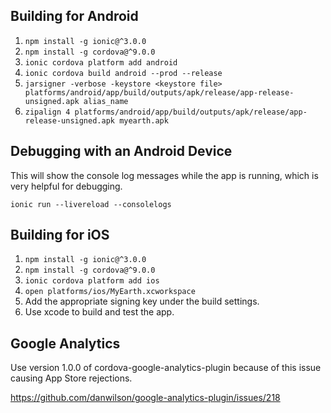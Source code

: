 Building for Android
--------------------

1. `npm install -g ionic@^3.0.0`
2. `npm install -g cordova@^9.0.0`
3. `ionic cordova platform add android`
4. `ionic cordova build android --prod --release`
5. `jarsigner -verbose -keystore <keystore file> platforms/android/app/build/outputs/apk/release/app-release-unsigned.apk alias_name`
6. `zipalign 4 platforms/android/app/build/outputs/apk/release/app-release-unsigned.apk myearth.apk`


Debugging with an Android Device
--------------------------------

This will show the console log messages while the app is running, which is
very helpful for debugging.

`ionic run --livereload --consolelogs`


Building for iOS
--------------------

1. `npm install -g ionic@^3.0.0`
2. `npm install -g cordova@^9.0.0`
3. `ionic cordova platform add ios`
4. `open platforms/ios/MyEarth.xcworkspace`
5. Add the appropriate signing key under the build settings.
6. Use xcode to build and test the app.


Google Analytics
----------------

Use version 1.0.0 of cordova-google-analytics-plugin because of this
issue causing App Store rejections.

https://github.com/danwilson/google-analytics-plugin/issues/218
